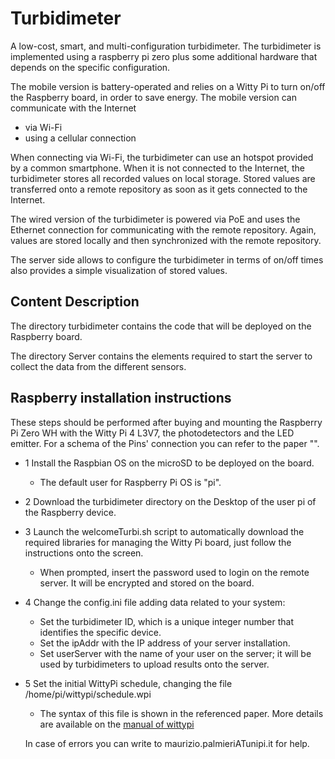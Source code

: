 # Turbidimeter
A low-cost, smart, and multi-configuration turbidimeter.
The turbidimeter is implemented using a raspberry pi zero plus some additional hardware that depends on the specific configuration. 

The mobile version is battery-operated and relies on a Witty Pi to turn on/off the Raspberry board, in order to save energy.
The mobile version can communicate with the Internet 
 - via Wi-Fi
 - using a cellular connection

When connecting via Wi-Fi, the turbidimeter can use an hotspot provided by a common smartphone.
When it is not connected to the Internet, the turbidimeter stores all recorded values on local storage. 
Stored values are transferred onto a remote repository as soon as it gets connected to the Internet.

The wired version of the turbidimeter is powered via PoE and uses the Ethernet connection for communicating with the remote repository. 
Again, values are stored locally and then synchronized with the remote repository. 

The server side allows to configure the turbidimeter in terms of on/off times also provides a simple visualization of stored values. 

## Content Description

The directory turbidimeter contains the code that will be deployed on the Raspberry board.

The directory Server contains the elements required to start the server to collect the data from the different sensors.

## Raspberry installation instructions

These steps should be performed after buying and mounting the Raspberry Pi Zero WH with the Witty Pi 4 L3V7, the photodetectors and the LED emitter. For a schema of the Pins' connection you can refer to the paper "".

* 1 Install the Raspbian OS on the microSD to be deployed on the board.
  - The default user for Raspberry Pi OS is "pi".
* 2 Download the turbidimeter directory on the Desktop of the user pi of the Raspberry device. 
* 3 Launch the welcomeTurbi.sh script to automatically download the required libraries for managing the Witty Pi board, just follow the instructions onto the screen.
  - When prompted, insert the password used to login on the remote server. It will be encrypted and stored on the board.
* 4 Change the config.ini file adding data related to your system:
  - Set the turbidimeter ID, which is a unique integer number that identifies the specific device.
  - Set the ipAddr with the IP address of your server installation.
  - Set userServer with the name of your user on the server; it will be used by turbidimeters to upload results onto the server.
* 5 Set the initial WittyPi schedule, changing the file /home/pi/wittypi/schedule.wpi
  - The syntax of this file is shown in the referenced paper. More details are available on the [manual of wittypi](https://cdn-shop.adafruit.com/product-files/5705/WittyPi4L3V7_UserManual.pdf)  

  In case of errors you can write to maurizio.palmieriATunipi.it for help.
